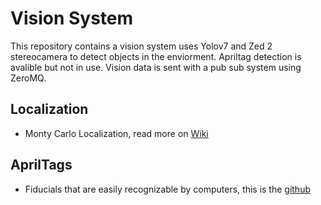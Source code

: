 # Vision System

This repository contains a vision system uses Yolov7 and Zed 2 stereocamera to detect objects in the enviorment.
Apriltag detection is avalible but not in use. Vision data is sent with a pub sub system using ZeroMQ.

## Localization
- Monty Carlo Localization, read more on [Wiki](https://en.wikipedia.org/wiki/Monte_Carlo_localization)

## AprilTags  
- Fiducials that are easily recognizable by computers, this is the [github](https://github.com/AprilRobotics/apriltag)
